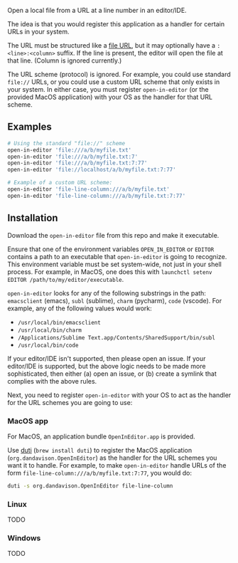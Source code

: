Open a local file from a URL at a line number in an editor/IDE.

The idea is that you would register this application as a handler for certain URLs in your system.

The URL must be structured like a [file URL](https://en.wikipedia.org/wiki/File_URI_scheme), but it may optionally have a `:<line>:<column>` suffix. If the line is present, the editor will open the file at that line. (Column is ignored currently.)

The URL scheme (protocol) is ignored. For example, you could use standard `file://` URLs, or you could use a custom URL scheme that only exists in your system. In either case, you must register `open-in-editor` (or the provided MacOS application) with your OS as the handler for that URL scheme.

## Examples

```bash
# Using the standard "file://" scheme
open-in-editor 'file:///a/b/myfile.txt'
open-in-editor 'file:///a/b/myfile.txt:7'
open-in-editor 'file:///a/b/myfile.txt:7:77'
open-in-editor 'file://localhost/a/b/myfile.txt:7:77'

# Example of a custom URL scheme:
open-in-editor 'file-line-column:///a/b/myfile.txt'
open-in-editor 'file-line-column:///a/b/myfile.txt:7:77'
```


## Installation

Download the `open-in-editor` file from this repo and make it executable.

Ensure that one of the environment variables `OPEN_IN_EDITOR` or `EDITOR` contains a path to an executable that `open-in-editor` is going to recognize. This environment variable must be set system-wide, not just in your shell process. For example, in MacOS, one does this with `launchctl setenv EDITOR /path/to/my/editor/executable`.

`open-in-editor` looks for any of the following substrings in the path: `emacsclient` (emacs), `subl` (sublime), `charm` (pycharm), `code` (vscode). For example, any of the following values would work:

- `/usr/local/bin/emacsclient`
- `/usr/local/bin/charm`
- `/Applications/Sublime Text.app/Contents/SharedSupport/bin/subl`
- `/usr/local/bin/code`

If your editor/IDE isn't supported, then please open an issue. If your editor/IDE is supported, but the above logic needs to be made more sophisticated, then either (a) open an issue, or (b) create a symlink that complies with the above rules.

Next, you need to register `open-in-editor` with your OS to act as the handler for the URL schemes you are going to use:

### MacOS app

For MacOS, an application bundle `OpenInEditor.app` is provided.

Use [duti](https://github.com/moretension/duti) (`brew install duti`) to register the MacOS application (`org.dandavison.OpenInEditor`) as the handler for the URL schemes you want it to handle. For example, to make `open-in-editor` handle URLs of the form `file-line-column:///a/b/myfile.txt:7:77`, you would do:

```bash
duti -s org.dandavison.OpenInEditor file-line-column
```

### Linux
TODO

### Windows
TODO
